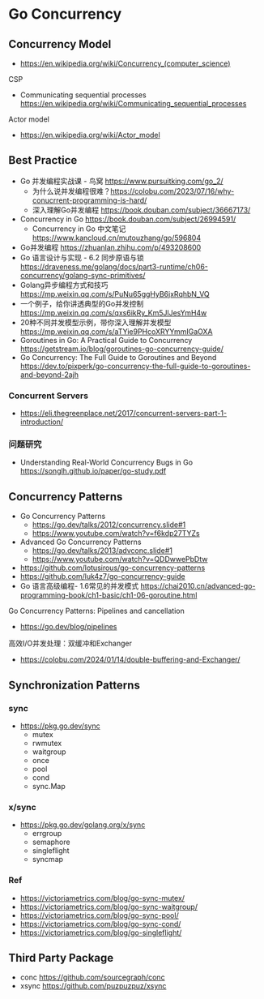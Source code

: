 # Go Concurrency

## Concurrency Model
- https://en.wikipedia.org/wiki/Concurrency_(computer_science)

CSP
- Communicating sequential processes https://en.wikipedia.org/wiki/Communicating_sequential_processes

Actor model
- https://en.wikipedia.org/wiki/Actor_model


## Best Practice
- Go 并发编程实战课 - 鸟窝 https://www.pursuitking.com/go_2/
  - 为什么说并发编程很难？https://colobu.com/2023/07/16/why-conucrrent-programming-is-hard/
  - 深入理解Go并发编程 https://book.douban.com/subject/36667173/
- Concurrency in Go https://book.douban.com/subject/26994591/
  - Concurrency in Go 中文笔记 https://www.kancloud.cn/mutouzhang/go/596804
- Go并发编程 https://zhuanlan.zhihu.com/p/493208600
- Go 语言设计与实现 - 6.2 同步原语与锁 https://draveness.me/golang/docs/part3-runtime/ch06-concurrency/golang-sync-primitives/
- Golang异步编程方式和技巧 https://mp.weixin.qq.com/s/PuNu65ggHyB6jxRqhbN_VQ
- 一个例子，给你讲透典型的Go并发控制 https://mp.weixin.qq.com/s/qxs6ikRy_Km5JlJesYmH4w
- 20种不同并发模型示例，带你深入理解并发模型 https://mp.weixin.qq.com/s/aTYie9PHcoXRYYmmIGaOXA
- Goroutines in Go: A Practical Guide to Concurrency https://getstream.io/blog/goroutines-go-concurrency-guide/
- Go Concurrency: The Full Guide to Goroutines and Beyond https://dev.to/pixperk/go-concurrency-the-full-guide-to-goroutines-and-beyond-2ajh

### Concurrent Servers
- https://eli.thegreenplace.net/2017/concurrent-servers-part-1-introduction/

### 问题研究
- Understanding Real-World Concurrency Bugs in Go https://songlh.github.io/paper/go-study.pdf


## Concurrency Patterns
- Go Concurrency Patterns
  - https://go.dev/talks/2012/concurrency.slide#1
  - https://www.youtube.com/watch?v=f6kdp27TYZs
- Advanced Go Concurrency Patterns
  - https://go.dev/talks/2013/advconc.slide#1
  - https://www.youtube.com/watch?v=QDDwwePbDtw
- https://github.com/lotusirous/go-concurrency-patterns
- https://github.com/luk4z7/go-concurrency-guide
- Go 语言高级编程- 1.6常见的并发模式 https://chai2010.cn/advanced-go-programming-book/ch1-basic/ch1-06-goroutine.html

Go Concurrency Patterns: Pipelines and cancellation
- https://go.dev/blog/pipelines

高效I/O并发处理：双缓冲和Exchanger
- https://colobu.com/2024/01/14/double-buffering-and-Exchanger/


## Synchronization Patterns
### sync
- https://pkg.go.dev/sync
  - mutex
  - rwmutex
  - waitgroup
  - once
  - pool
  - cond
  - sync.Map

### x/sync
- https://pkg.go.dev/golang.org/x/sync
  - errgroup
  - semaphore
  - singleflight
  - syncmap

### Ref
- https://victoriametrics.com/blog/go-sync-mutex/
- https://victoriametrics.com/blog/go-sync-waitgroup/
- https://victoriametrics.com/blog/go-sync-pool/
- https://victoriametrics.com/blog/go-sync-cond/
- https://victoriametrics.com/blog/go-singleflight/


## Third Party Package
- conc https://github.com/sourcegraph/conc
- xsync https://github.com/puzpuzpuz/xsync
